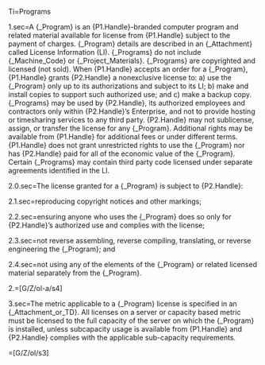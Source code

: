 Ti=Programs

1.sec=A {_Program} is an {P1.Handle}-branded computer program and related material available for license from {P1.Handle} subject to the payment of charges. {_Program} details are described in an {_Attachment} called License Information (LI). {_Programs} do not include {_Machine_Code} or {_Project_Materials}. {_Programs} are copyrighted and licensed (not sold). When {P1.Handle} accepts an order for a {_Program}, {P1.Handle} grants {P2.Handle} a nonexclusive license to: a) use the {_Program} only up to its authorizations and subject to its LI; b) make and install copies to support such authorized use; and c) make a backup copy. {_Programs} may be used by {P2.Handle}, its authorized employees and contractors only within {P2.Handle}’s Enterprise, and not to provide hosting or timesharing services to any third party. {P2.Handle} may not sublicense, assign, or transfer the license for any {_Program}. Additional rights may be available from {P1.Handle} for additional fees or under different terms. {P1.Handle} does not grant unrestricted rights to use the {_Program} nor has {P2.Handle} paid for all of the economic value of the {_Program}. Certain {_Programs} may contain third party code licensed under separate agreements identified in the LI.

2.0.sec=The license granted for a {_Program} is subject to {P2.Handle}:

2.1.sec=reproducing copyright notices and other markings;

2.2.sec=ensuring anyone who uses the {_Program} does so only for {P2.Handle}’s authorized use and complies with the license;

2.3.sec=not reverse assembling, reverse compiling, translating, or reverse engineering the {_Program}; and

2.4.sec=not using any of the elements of the {_Program} or related licensed material separately from the {_Program}.

2.=[G/Z/ol-a/s4] 

3.sec=The metric applicable to a {_Program} license is specified in an {_Attachment_or_TD}. All licenses on a server or capacity based metric must be licensed to the full capacity of the server on which the {_Program} is installed, unless subcapacity usage is available from {P1.Handle} and {P2.Handle} complies with the applicable sub-capacity requirements.

=[G/Z/ol/s3] 
